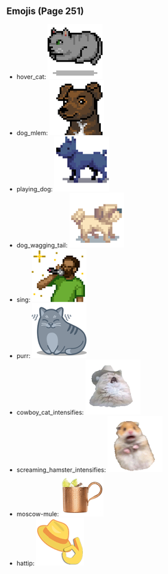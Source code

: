 
## Emojis (Page 251)

* hover_cat: ![hover_cat](output/hover_cat.gif)
* dog_mlem: ![dog_mlem](output/dog_mlem.gif)
* playing_dog: ![playing_dog](output/playing_dog.gif)
* dog_wagging_tail: ![dog_wagging_tail](output/dog_wagging_tail.gif)
* sing: ![sing](output/sing.gif)
* purr: ![purr](output/purr.png)
* cowboy_cat_intensifies: ![cowboy_cat_intensifies](output/cowboy_cat_intensifies.gif)
* screaming_hamster_intensifies: ![screaming_hamster_intensifies](output/screaming_hamster_intensifies.gif)
* moscow-mule: ![moscow-mule](output/moscow-mule.png)
* hattip: ![hattip](output/hattip.png)
